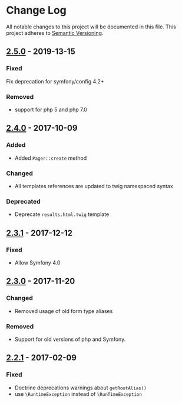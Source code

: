 # Change Log
All notable changes to this project will be documented in this file.
This project adheres to [Semantic Versioning](http://semver.org/).

## [2.5.0](https://github.com/sonata-project/SonataDatagridBundle/compare/2.4.0...2.5.0) - 2019-13-15
### Fixed
Fix deprecation for symfony/config 4.2+

### Removed
- support for php 5 and php 7.0

## [2.4.0](https://github.com/sonata-project/SonataDatagridBundle/compare/2.3.1...2.4.0) - 2017-10-09
### Added
- Added `Pager::create` method

### Changed
- All templates references are updated to twig namespaced syntax

### Deprecated
- Deprecate `results.html.twig` template

## [2.3.1](https://github.com/sonata-project/SonataDatagridBundle/compare/2.3.0...2.3.1) - 2017-12-12
### Fixed
- Allow Symfony 4.0

## [2.3.0](https://github.com/sonata-project/SonataDatagridBundle/compare/2.2.1...2.3.0) - 2017-11-20
### Changed
- Removed usage of old form type aliases

### Removed
- Support for old versions of php and Symfony.

## [2.2.1](https://github.com/sonata-project/SonataDatagridBundle/compare/2.2.0...2.2.1) - 2017-02-09
### Fixed
- Doctrine deprecations warnings about `getRootAlias()`
- use `\RuntimeException` instead of `\RunTimeException`

